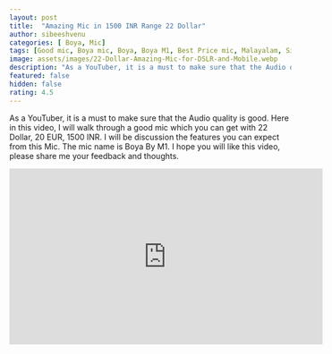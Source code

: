 ```yaml
---
layout: post
title:  "Amazing Mic in 1500 INR Range 22 Dollar"
author: sibeeshvenu
categories: [ Boya, Mic]
tags: [Good mic, Boya mic, Boya, Boya M1, Best Price mic, Malayalam, Sibeesh Passion, Njan Oru Malayali,  Germaniyile Nalukal, Germany, Malayali in Germany, Indians in Germany, Keralite in Germany, Malayalees in Germany, Malayali in France, sibeeshpassion.com, sibeeshvenu.com]
image: assets/images/22-Dollar-Amazing-Mic-for-DSLR-and-Mobile.webp
description: "As a YouTuber, it is a must to make sure that the Audio quality is good. Here in this video, I will walk through a good mic which you can get with 22 Dollar, 20 EUR, 1500 INR. I will be discussion the features you can expect from this Mic. The mic name is Boya By M1. I hope you will like this video, please share me your feedback and thoughts."
featured: false
hidden: false
rating: 4.5
---
```


As a YouTuber, it is a must to make sure that the Audio quality is good. Here in this video, I will walk through a good mic which you can get with 22 Dollar, 20 EUR, 1500 INR. I will be discussion the features you can expect from this Mic. The mic name is Boya By M1. I hope you will like this video, please share me your feedback and thoughts.


<iframe width="560" height="315" src="https://www.youtube.com/embed/WqXpTqvpiI8" frameborder="0" allow="accelerometer; autoplay; encrypted-media; gyroscope; picture-in-picture" allowfullscreen></iframe>
